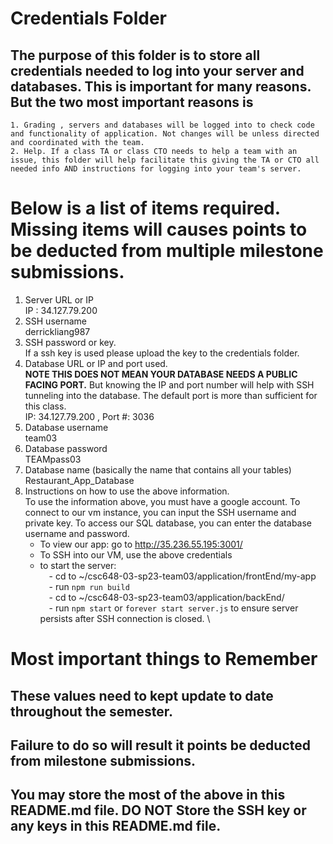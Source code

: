 # Credentials Folder

## The purpose of this folder is to store all credentials needed to log into your server and databases. This is important for many reasons. But the two most important reasons is
    1. Grading , servers and databases will be logged into to check code and functionality of application. Not changes will be unless directed and coordinated with the team.
    2. Help. If a class TA or class CTO needs to help a team with an issue, this folder will help facilitate this giving the TA or CTO all needed info AND instructions for logging into your team's server. 


# Below is a list of items required. Missing items will causes points to be deducted from multiple milestone submissions.

1. Server URL or IP
   <br> IP : 34.127.79.200   
2. SSH username
   <br> derrickliang987  
3. SSH password or key.
    <br> If a ssh key is used please upload the key to the credentials folder.
4. Database URL or IP and port used.
    <br><strong> NOTE THIS DOES NOT MEAN YOUR DATABASE NEEDS A PUBLIC FACING PORT.</strong> But knowing the IP and port number will help with SSH tunneling into the database. The default port is more than sufficient for this class.
    <br> IP: 34.127.79.200 , Port #: 3036
5. Database username
   <br> team03
6. Database password
   <br> TEAMpass03
7. Database name (basically the name that contains all your tables)
   <br> Restaurant_App_Database
8. Instructions on how to use the above information.
   <br> To use the information above, you must have a google account. To connect to our vm instance, you can input the SSH username and private key. To access our SQL database, you can enter the database username and password.
   - To view our app: go to http://35.236.55.195:3001/
   - To SSH into our VM, use the above credentials
   - to start the server: \
   &emsp;- cd to ~/csc648-03-sp23-team03/application/frontEnd/my-app \
   &emsp;- run `npm run build` \
   &emsp;- cd to ~/csc648-03-sp23-team03/application/backEnd/ \
   &emsp;- run `npm start` or `forever start server.js` to ensure server persists after SSH connection is closed. \

# Most important things to Remember
## These values need to kept update to date throughout the semester. <br>
## <strong>Failure to do so will result it points be deducted from milestone submissions.</strong><br>
## You may store the most of the above in this README.md file. DO NOT Store the SSH key or any keys in this README.md file.
